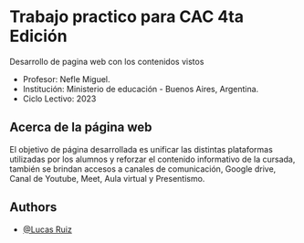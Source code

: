
# Trabajo practico para CAC 4ta Edición

Desarrollo de pagina web con los contenidos vistos

- Profesor: Nefle Miguel.
- Institución: Ministerio de educación - Buenos Aires, Argentina.
- Ciclo Lectivo: 2023


## Acerca de la página web

El objetivo de página desarrollada es unificar las distintas plataformas utilizadas por los alumnos y reforzar el contenido informativo de la cursada, también se brindan accesos a canales de comunicación, Google drive, Canal de Youtube, Meet, Aula virtual y Presentismo.



## Authors

- [@Lucas Ruiz](https://github.com/LERV1993)

